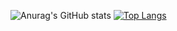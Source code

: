 ![Anurag's GitHub stats](https://github-readme-stats.vercel.app/api?username=jbrunomf&show_icons=true&theme=dark)
[![Top Langs](https://github-readme-stats.vercel.app/api/top-langs/?username=jbrunomf&theme=dark&layout=compact)](https://github.com/jbrunomf/jbrunomf)



